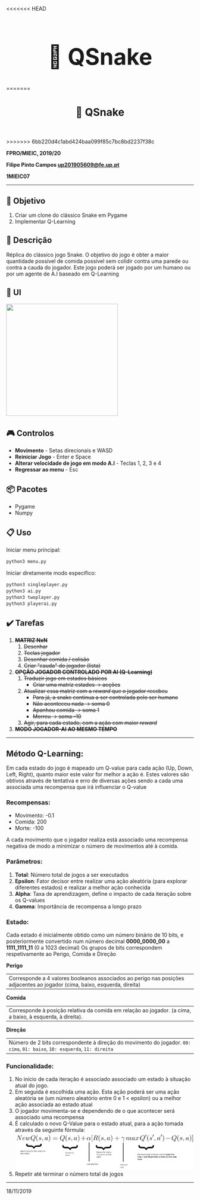 <<<<<<< HEAD
<h1 align="center" style="font-size:60px;">&#128013 QSnake</h1>
=======
<h1 align="center" style="font-size=60px;">
   &#128013 QSnake
   <br>
   <br>
</h1>
>>>>>>> 6bb220d4c1abd424baa099f85c7bc8bd2237f38c

**FPRO/MIEIC, 2019/20**

**Filipe Pinto Campos up201905609@fe.up.pt**

**1MIEIC07**

---------

## :triangular_flag_on_post: Objetivo


1. Criar um clone do clássico Snake em Pygame
2. Implementar Q-Learning

## :page_facing_up: Descrição

Réplica do clássico jogo Snake.
O objetivo do jogo é obter a maior quantidade possível de comida possível sem colidir contra uma parede ou contra a cauda do jogador.
Este jogo poderá ser jogado por um humano ou por um agente de A.I baseado em Q-Learning

## :game_die: UI

<img src="/assets/ui.gif" width="300" height="300">

## :video_game: Controlos
* **Movimento** - Setas direcionais e WASD
* **Reiniciar Jogo** - Enter e Space
* **Alterar velocidade de jogo em modo A.I** - Teclas 1, 2, 3 e 4
* **Regressar ao menu** - Esc


## :package: Pacotes

- Pygame
- Numpy

## :clipboard: Uso
Iniciar menu principal:
``` sh
python3 menu.py
```

Iniciar diretamente modo específico:
``` sh
python3 singleplayer.py
python3 ai.py
python3 twoplayer.py
python3 playerai.py
```

## :heavy_check_mark: Tarefas

1. ~~**MATRIZ NxN**~~
   1. ~~Desenhar~~
   1. ~~Teclas jogador~~
   1. ~~Desenhar comida / colisão~~
   1. ~~Criar "cauda" do jogador (lista)~~
1. ~~**OPÇÃO JOGADOR CONTROLADO POR AI (Q-Learning)**~~
   1. ~~Traduzir jogo em estados básicos~~
      *  ~~Criar uma matriz estados -> acções~~
   1. ~~Atualizar essa matriz com a *reward* que o jogador recebeu~~
      * ~~Para já, a snake continua a ser controlada pelo ser humano~~
      * ~~Não aconteceu nada -> soma 0~~
      * ~~Apanhou comida -> soma 1~~
      * ~~Morreu -> soma -10~~
   1. ~~Agir, para cada estado, com a ação com maior *reward*~~
1. ~~**MODO JOGADOR-AI AO MESMO TEMPO**~~

------
## Método Q-Learning:
Em cada estado do jogo é mapeado um Q-value para cada ação (Up, Down, Left, Right), quanto maior este valor for melhor a ação é. Estes valores são obtivos através de tentativa e erro de diversas ações sendo a cada uma associada uma recompensa que irá influenciar o Q-value

### Recompensas:
* Movimento: -0.1
* Comida: 200
* Morte: -100

A cada movimento que o jogador realiza está associado uma recompensa negativa de modo a minimizar o número de movimentos até à comida.

### Parâmetros:
1. **Total**: Número total de jogos a ser executados
1. **Epsilon**: Fator decisor entre realizar uma ação aleatória (para explorar diferentes estados) e realizar a melhor ação conhecida
1. **Alpha**: Taxa de aprendizagem, define o impacto de cada iteração sobre os Q-values
1. **Gamma**: Importância de recompensa a longo prazo

### Estado:
Cada estado é inicialmente obtido como um número binário de 10 bits, e posteriormente convertido num número decimal
**0000_0000_00** a **1111_1111_11** (0 a 1023 decimal)
Os grupos de bits correspondem respetivamente ao Perigo, Comida e Direção

**Perigo**
<table><tr><td>
Corresponde a 4 valores booleanos associados ao perigo nas posições adjacentes ao jogador (cima, baixo, esquerda, direita)
</td></tr></table>

**Comida**
<table><tr><td>
Corresponde à posição relativa da comida em relação ao jogador. (a cima, a baixo, à esquerda, à direita).
</td></tr></table>


**Direção**
<table><tr><td>
Número de 2 bits correspondente à direção do movimento do jogador. <code>00: cima</code>, <code>01: baixo</code>, <code>10: esquerda</code>, <code>11: direita</code>
</td></tr></table>




### Funcionalidade:
1. No início de cada iteração é associado associado um estado à situação atual do jogo. 
2. Em seguida é escolhida uma ação. Esta ação poderá ser uma ação aleatória se (um número aleatório entre 0 e 1 < epsilon) ou a melhor ação associada ao estado atual
3. O jogador movimenta-se e dependendo de o que acontecer será associado uma recompensa
4. É calculado o novo Q-Value para o estado atual, para a ação tomada através da seguinte fórmula:
![Q-Learning formula](/assets/formula.png)
5. Repetir até terminar o número total de jogos

------
18/11/2019

